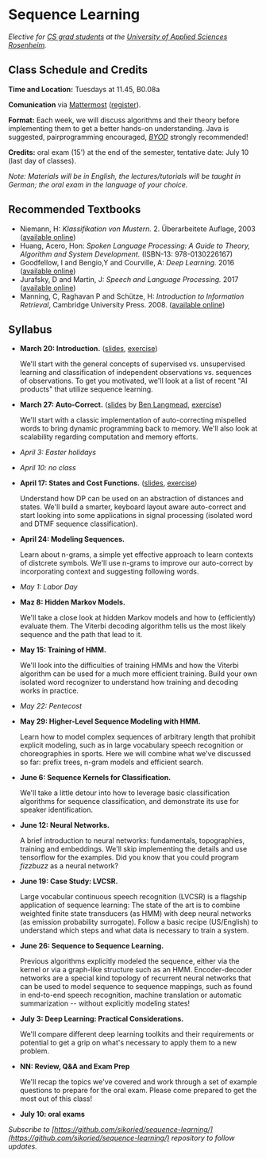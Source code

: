# Sequence Learning


_Elective for [CS grad students](https://www.fh-rosenheim.de/technik/informatik-mathematik/informatik-master/) at the [University of Applied Sciences Rosenheim](https://www.fh-rosenheim.de)._


## Class Schedule and Credits

**Time and Location:** Tuesdays at 11.45, B0.08a

**Comunication** via [Mattermost](https://inf-mattermost.fh-rosenheim.de/sl-2018/channels/town-square) ([register](https://inf-mattermost.fh-rosenheim.de/signup_user_complete/?id=c9txudhce7bdxni5uxfrzxqm5r)).

**Format:** Each week, we will discuss algorithms and their theory before implementing them to get a better hands-on understanding.
Java is suggested, pairprogramming encouraged, [_BYOD_](https://en.wikipedia.org/wiki/Bring_your_own_device) strongly recommended!

**Credits:** oral exam (15') at the end of the semester, tentative date: July 10 (last day of classes).

_Note: Materials will be in English, the lectures/tutorials will be taught in German; the oral exam in the language of your choice._


## Recommended Textbooks

- Niemann, H: _Klassifikation von Mustern._ 2. Überarbeitete Auflage, 2003 ([available online](https://www5.cs.fau.de/fileadmin/Persons/NiemannHeinrich/klassifikation-von-mustern/m00-www.pdf))
- Huang, Acero, Hon: _Spoken Language Processing: A Guide to Theory, Algorithm and System Development._ (ISBN-13: 978-0130226167)
- Goodfellow, I and Bengio,Y and Courville, A: _Deep Learning._ 2016 ([available online](http://www.deeplearningbook.org/))
- Jurafsky, D and Martin, J: _Speech and Language Processing._ 2017 ([available online](http://web.stanford.edu/~jurafsky/slp3/))
- Manning, C, Raghavan P and Schütze, H: _Introduction to Information Retrieval_, Cambridge University Press. 2008. ([available online](https://nlp.stanford.edu/IR-book/))



## Syllabus

- **March 20: Introduction.** ([slides](00/introduction/), [exercise](00/exercise/))
	
	We'll start with the general concepts of supervised vs. unsupervised learning and classification of independent observations vs. sequences of observations.
	To get you motivated, we'll look at a list of recent "AI products" that utilize sequence learning.

- **March 27: Auto-Correct.** ([slides](http://www.cs.jhu.edu/~langmea/resources/lecture_notes/dp_and_edit_dist.pdf) by [Ben Langmead](http://www.langmead-lab.org/), [exercise](01/autocorrect/))
	
	We'll start with a classic implementation of auto-correcting mispelled words to bring dynamic programming back to memory.
	We'll also look at scalability regarding computation and memory efforts.

- _April 3: Easter holidays_

- _April 10: no class_

- **April 17: States and Cost Functions.** ([slides](02/cost-and-states/slides/), [exercise](02/cost-and-states/))
	
	Understand how DP can be used on an abstraction of distances and states.
	We'll build a smarter, keyboard layout aware auto-correct and start looking into some applications in signal processing (isolated word and DTMF sequence classification).

- **April 24: Modeling Sequences.**
	
	Learn about n-grams, a simple yet effective approach to learn contexts of distcrete symbols.
	We'll use n-grams to improve our auto-correct by incorporating context and suggesting following words.

- _May 1: Labor Day_

- **Maz 8: Hidden Markov Models.**
	
	We'll take a close look at hidden Markov models and how to (efficiently) evaluate them.
	The Viterbi decoding algorithm tells us the most likely sequence and the path that lead to it.

- **May 15: Training of HMM.**
	
	We'll look into the difficulties of training HMMs and how the Viterbi algorithm can be used for a much more efficient training.
	Build your own isolated word recognizer to understand how training and decoding works in practice.

- _May 22: Pentecost_

- **May 29: Higher-Level Sequence Modeling with HMM.**
	
	Learn how to model complex sequences of arbitrary length that prohibit explicit modeling, such as in large vocabulary speech recognition or choreographies in sports.
	Here we will combine what we've discussed so far: prefix trees, n-gram models and efficient search.

- **June 6: Sequence Kernels for Classification.**
	
	We'll take a little detour into how to leverage basic classification algorithms for sequence classification, and demonstrate its use for speaker identification.

- **June 12: Neural Networks.**
	
	A brief introduction to neural networks: fundamentals, topographies, training and embeddings.
	We'll skip implementing the details and use tensorflow for the examples. Did you know that you could program _fizzbuzz_ as a neural network?

- **June 19: Case Study: LVCSR.**
	
	Large vocabular continuous speech recognition (LVCSR) is a flagship application of sequence learning: The state of the art is to combine weighted finite state transducers (as HMM) with deep neural networks (as emission probability surrogate).
	Follow a basic recipe (US/English) to understand which steps and what data is necessary to train a system.

- **June 26: Sequence to Sequence Learning.**
	
	Previous algorithms explicitly modeled the sequence, either via the kernel or via a graph-like structure such as an HMM.
	Encoder-decoder networks are a special kind topology of recurrent neural networks that can be used to model sequence to sequence mappings, such as found in end-to-end speech recognition, machine translation or automatic summarization -- without explicitly modeling states!

- **July 3: Deep Learning: Practical Considerations.**
	
	We'll compare different deep learning toolkits and their requirements or potential to get a grip on what's necessary to apply them to a new problem.

- **NN: Review, Q&A and Exam Prep**
	
	We'll recap the topics we've covered and work through a set of example questions to prepare for the oral exam.
	Please come prepared to get the most out of this class!

- **July 10: oral exams**


_Subscribe to [https://github.com/sikoried/sequence-learning/](https://github.com/sikoried/sequence-learning/) repository to follow updates._
